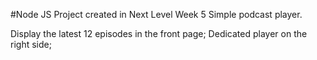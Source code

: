#Node JS
Project created in Next Level Week 5
Simple podcast player.

Display the latest 12 episodes in the front page;
Dedicated player on the right side;
